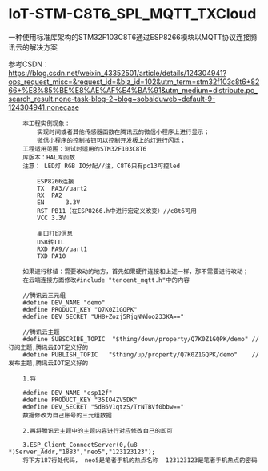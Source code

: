 # IoT-STM-C8T6_SPL_MQTT_TXCloud

一种使用标准库架构的STM32F103C8T6通过ESP8266模块以MQTT协议连接腾讯云的解决方案


 
参考CSDN：
	https://blog.csdn.net/weixin_43352501/article/details/124304941?ops_request_misc=&request_id=&biz_id=102&utm_term=stm32f103c8t6+8266+%E8%85%BE%E8%AE%AF%E4%BA%91&utm_medium=distribute.pc_search_result.none-task-blog-2~blog~sobaiduweb~default-9-124304941.nonecase


		本工程实例现象：
			实现时间或者其他传感器函数在腾讯云的微信小程序上进行显示；
			微信小程序的控制按钮可以控制开发板上的灯进行闪烁；
		工程适用范围：测试时适用的STM32F103C8T6
		库版本：HAL库函数
		注意：	LED灯 RGB IO分配//注，C8T6只有pc13可控led
  
			ESP8266连接
			TX	PA3//uart2
			RX	PA2
   			EN      3.3V
			RST	PB11（在ESP8266.h中进行宏定义改变）//c8t6可用
			VCC	3.3V
			
			串口打印信息
			USB转TTL
			RXD PA9//uart1
			TXD	PA10
				
		如果进行移植：需要改动的地方，首先如果硬件连接和上述一样，那不需要进行改动；
		在云端连接方面修改#include "tencent_mqtt.h"中的内容
		
		//腾讯云三元组
		#define DEV_NAME "demo"
		#define PRODUCT_KEY "Q7K0Z1GQPK"
		#define DEV_SECRET "UH8+Zozj5RjqNWdoo233KA=="

		//腾讯云主题
		#define SUBSCRIBE_TOPIC  "$thing/down/property/Q7K0Z1GQPK/demo" //订阅主题,腾讯云IOT定义好的
		#define PUBLISH_TOPIC   "$thing/up/property/Q7K0Z1GQPK/demo"    //发布主题,腾讯云IOT定义好的
		
		1.将
		
		#define DEV_NAME "esp12f"
		#define PRODUCT_KEY "35IO4ZV5DK"
		#define DEV_SECRET "5dB6V1qtzS/TrNTBVf0bbw=="
		数据修改为自己账号的三元组数据
		
		2.再将腾讯云主题中的主题内容进行对应修改自己的即可
		
		3.ESP_Client_ConnectServer(0,(u8 *)Server_Addr,"1883","neo5","123123123"); 
		将下方187行处代码，	neo5是笔者手机的热点名称	123123123是笔者手机热点的密码

